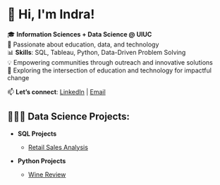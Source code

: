  <h1>👋 Hi, I'm Indra!</h1>

🎓 **Information Sciences + Data Science @ UIUC**  
🌟 Passionate about education, data, and technology  
📊 **Skills**: SQL, Tableau, Python, Data-Driven Problem Solving  
💡 Empowering communities through outreach and innovative solutions  
🚀 Exploring the intersection of education and technology for impactful change

📫 **Let’s connect**: [LinkedIn](https://www.linkedin.com/in/indra-ayushjav-7318b5202/) | [Email](mailto:indraayushjav9@gmail.com)


<h2>👩🏻‍💻 Data Science Projects:</h2>

- <b>SQL Projects</b>
  - [Retail Sales Analysis](https://github.com/indraayushjav/sql_retail_sales)

- <b>Python Projects</b>
  - [Wine Review](https://github.com/indraayushjav/Creating-Wine-Review-System)


